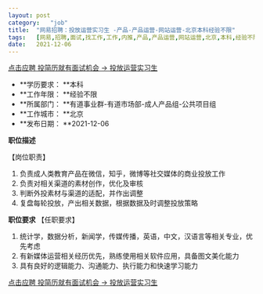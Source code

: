 ```yaml
---
layout:	post
category:	"job"
title:	"网易招聘：投放运营实习生 -产品-产品运营-网站运营-北京本科经验不限"
tags:	[网易,招聘,面试,找工作,工作,内推,产品,产品运营,网站运营,北京,本科,经验不限]
date:	2021-12-06
---
```


[点击应聘 投简历就有面试机会 -> 投放运营实习生 ](http://mobile.bole.netease.com/bole/boleDetail?id=35138&employeeId=346f03c3cda5f04c&key=all)



- **学历要求： **本科
- **工作年限： **经验不限
- **所属部门： **有道事业群-有道市场部-成人产品组-公共项目组
- **工作城市： **北京
- **发布日期： **2021-12-06



**职位描述**

【岗位职责】
1.	负责成人类教育产品在微信，知乎，微博等社交媒体的商业投放工作
2.	负责对相关渠道的素材创作，优化及审核
3.	判断外投素材与渠道的适配，并作出调整
4.	复盘每轮投放，产出相关数据，根据数据及时调整投放策略





**职位要求**
【任职要求】
1.	统计学，数据分析，新闻学，传媒传播，英语，中文，汉语言等相关专业，优先考虑
2.	有新媒体运营相关经历优先，熟练使用相关软件应用，具备图文美化能力
3.	具有良好的逻辑能力、沟通能力、执行能力和快速学习能力



[点击应聘 投简历就有面试机会 -> 投放运营实习生 ](http://mobile.bole.netease.com/bole/boleDetail?id=35138&employeeId=346f03c3cda5f04c&key=all)